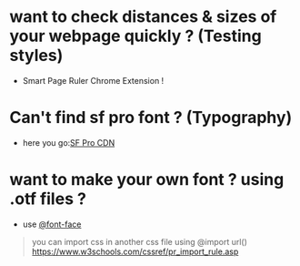 # want to check distances & sizes of your webpage quickly ? (Testing styles)
- Smart Page Ruler Chrome Extension ! 
# Can't find sf pro font ? (Typography)
- here you go:[SF Pro CDN](https://www.cdnfonts.com/sf-pro-display.font)
# want to make your own font ? using .otf files ?
- use [@font-face](https://blog.greenroots.info/3-quick-ways-to-add-fonts-to-your-react-app)
> you can import css in another css file using @import url()
> https://www.w3schools.com/cssref/pr_import_rule.asp
